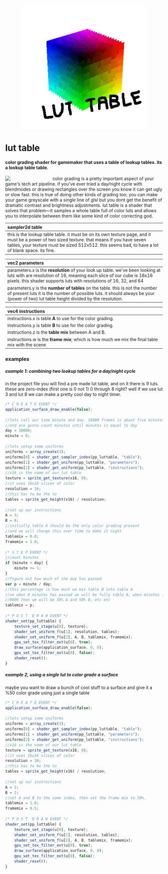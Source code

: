 <p align="center">
  <img src="https://github.com/attic-stuff/lut-table/blob/main/spincube.gif" />
</p>

# lut table

#### color grading shader for gamemaker that uses a table of lookup tables. its a lookup table table.

<img align="left" width="30%" src="https://github.com/attic-stuff/lut-table/blob/main/timelapse.gif">color grading is a pretty important aspect of your game's tech art pipeline. if you've ever tried a day/night cycle with blendmodes or drawing rectangles over the screen you know it can get ugly or slow fast. this is true of doing other kinds of grading too; you can make your game greyscale with a single line of glsl but you dont get the benefit of dramatic contrast and brightness adjustments. lut table is a shader that solves that problem—it samples a whole table full of color luts and allows you to interpolate between them like some kind of color correcting god.

| sampler2d table                                              |
| :----------------------------------------------------------- |
| this is the lookup table table. it must be on its own texture page, and it must be a power of two sized texture. that means if you have seven tables, your texture must be sized 512x512. this seems bad, to have a lot of blank space. its fine. |

| vec2 parameters                                              |
| :----------------------------------------------------------- |
| parameters.x is the **resolution** of your look up table. we've been looking at luts with are resolution of 16, meaning each slice of our cube is 16x16 pixels. this shader supports luts with resolutions of 16, 32, and 64 |
| parameters.y is the **number of tables** on the table.  this is not the number of present luts it is the number of possible luts. it should always be your (power of two) lut table height divided by the resolution. |

| vec4 instructions                                            |
| :----------------------------------------------------------- |
| instructions.x is table **A** to use for the color grading.  |
| instructions.y is table **B** to use for the color grading.  |
| instructions.z is the **table mix** between A and B.         |
| instructions.w is the **frame mix**; which is how much we mix the final table mix with the scene |

### examples

##### example 1: combining two lookup tables for a day/night cycle

in the project file you will find a pre made lut table, and on it there is 9 luts. these are zero-index (first one is 0 not 1) 0 through 8 right? well if we use lut 3 and lut 8 we can make a pretty cool day to night timer.
```js
/* C R E A T E EVENT */
application_surface_draw_enable(false);

//lets call our time minute and day. 18000 frames is about five minutes
//and are gunna count minutes until minutes is equal to day
day = 18000;
minute = 0;

//lets setup some uniforms
uniforms = array_create(3);
uniforms[0] = shader_get_sampler_index(pp_luttable, "table");
uniforms[1] = shader_get_uniform(pp_luttable, "parameters");
uniforms[2] = shader_get_uniform(pp_luttable, "instructions");
//x16 is the name of our lut table
texture = sprite_get_texture(x16, 0);
//it uses 16x16 slices of color
resolution = 16;
//this has to be the to
tables = sprite_get_height(x16) / resolution;

//set up our instructions
A = 3;
B = 8;
//initially table A should be the only color grading present
//and we will change this over time to make it night
tablemix = 0.0;
framemix = 1.0;

/* S T E P EVENT */
//count minutes
if (minute < day) {
    minute += 1;
}
//figure out how much of the day has passed
var p = minute / day;
//this percentage is how much we mix table B into table A
//so when 0 minutes has passed we will be fully table A, when minutes is
//9000 then we will be 50% A and 50% B, etc etc
tablemix = p;

/* P O S T  D R A W EVENT */
shader_set(pp_luttable) {
	texture_set_stage(u[0], texture);
	shader_set_uniform_f(u[1], resolution, tables);
	shader_set_uniform_f(u[2], A, B, tablemix, framemix);
	gpu_set_tex_filter_ext(u[0], true);
	draw_surface(application_surface, 0, 0);
	gpu_set_tex_filter_ext(u[0], false);
	shader_reset();
}
```

##### example 2, using a single lut to color grade a surface

maybe you want to draw a bunch of cool stuff to a surface and give it a %50 color grade using just a single table

```js
/* C R E A T E EVENT */
application_surface_draw_enable(false);

//lets setup some uniforms
uniforms = array_create(3);
uniforms[0] = shader_get_sampler_index(pp_luttable, "table");
uniforms[1] = shader_get_uniform(pp_luttable, "parameters");
uniforms[2] = shader_get_uniform(pp_luttable, "instructions");
//x16 is the name of our lut table
texture = sprite_get_texture(x16, 0);
//it uses 16x16 slices of color
resolution = 16;
//this has to be the to
tables = sprite_get_height(x16) / resolution;

//set up our instructions
A = 2;
B = 2;
//set A and B to the same index, then set the frame mix to 50%.
tablemix = 1.0;
framemix = 0.5;

/* P O S T  D R A W EVENT */
shader_set(pp_luttable) {
	texture_set_stage(u[0], texture);
	shader_set_uniform_f(u[1], resolution, tables);
	shader_set_uniform_f(u[2], A, B, tablemix, framemix);
	gpu_set_tex_filter_ext(u[0], true);
	draw_surface(application_surface, 0, 0);
	gpu_set_tex_filter_ext(u[0], false);
	shader_reset();
}
```

